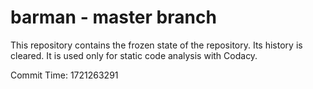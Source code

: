 # barman - master branch

This repository contains the frozen state of the repository.
Its history is cleared. It is used only for static code
analysis with Codacy.

Commit Time: 1721263291